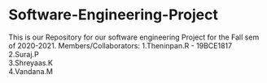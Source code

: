 # Software-Engineering-Project
This is our Repository for our software engineering Project for the Fall sem of 2020-2021.
Members/Collaborators:
1.Theninpan.R - 19BCE1817  
2.Suraj.P  
3.Shreyaas.K  
4.Vandana.M  
